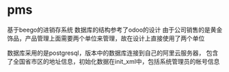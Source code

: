 # pms
基于beego的进销存系统
数据库的结构参考了odoo的设计
由于公司销售的是黄金饰品，产品管理上面需要两个单位来管理，故在设计上直接使用了两个单位

数据库采用的是postgresql，版本中的数据库连接到自己的阿里云服务器，
包含了全国省市区的地址信息，初始化数据在init_xml中，包括系统管理员的帐号信息

